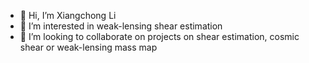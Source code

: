 - 👋 Hi, I’m Xiangchong Li
- 👀 I’m interested in weak-lensing shear estimation
- 💞️ I’m looking to collaborate on projects on shear estimation, cosmic shear or weak-lensing mass map

<!---
mr-superonion/mr-superonion is a ✨ special ✨ repository because its `README.md` (this file) appears on your GitHub profile.
You can click the Preview link to take a look at your changes.
--->
